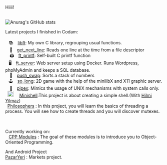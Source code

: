 Hiiii!<br><br>

![Anurag's GitHub stats](https://github-readme-stats.vercel.app/api?username=ali-tevfik&theme=midnight-purple&show_icons=true)

  Latest projects I finished in Codam:<br><br>
  &ensp; 📚 [libft](https://github.com/ali-tevfik/Codam/tree/master/Libft): My own C library, regrouping usual functions.<br>
 📄 [get_next_line](https://github.com/ali-tevfik/Codam/tree/master/Get%20Next%20Line): Reads one line at the time from a file descriptor<br>
 🖨 [ft_printf](https://github.com/ali-tevfik/Codam/tree/master/ft_printf): Self-built C printf function<br>
  &ensp; 🖥 [ft_server](https://github.com/ali-tevfik/Codam/tree/master/ft_server2): Web server setup using Docker. Runs Wordpress, phpMyAdmin and keeps a SQL database.<br>
 🔢 [push_swap](https://github.com/ali-tevfik/Codam/tree/master/push_swap): Sorts a stack of numbers<br>
 &ensp; 🕹 [so_long](https://github.com/ali-tevfik/So_Long): 2D game with the help of the minilibX and X11 graphic server.<br>
 🍴 [pipex](https://github.com/ali-tevfik/Pipex): Mimics the usage of UNIX mechanisms with system calls only.<br>
 &ensp;<img src="https://user-images.githubusercontent.com/25388772/159701639-e3a5ccb6-4f10-4c11-b37b-5e5cea1c6333.png" width=20>&ensp;&ensp; [Minishell](https://github.com/ali-tevfik/minishell):This project is about creating a simple shell.(With [Hilmi Yilmaz](https://github.com/hilmi-yilmaz))
 &ensp;<br>&ensp;[Philosophers](https://github.com/ali-tevfik/philo) : In this project, you will learn the basics of threading a process.
You will see how to create threads and you will discover mutexes.

<br><br>
 Currently working on:<br>
 &ensp; [CPP Modules](https://github.com/ali-tevfik/cpp) : The goal of these modules is to introduce you to Object-Oriented Programming.

And Android Project<br> 
[PazarYeri](https://github.com/ali-tevfik/PazarYeri.git) : Markets project.
